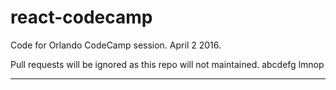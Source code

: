 # react-codecamp
Code for Orlando CodeCamp session. April 2 2016.

Pull requests will be ignored as this repo will not maintained.
abcdefg
lmnop
______
